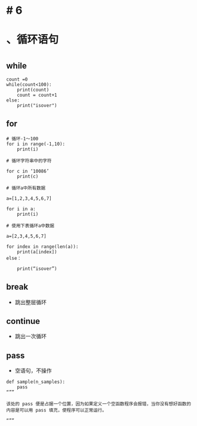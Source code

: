 # # 6
# 、循环语句
# 

## while
```
count =0
while(count<100):
    print(count)
    count = count+1
else:
    print("isover")

```

##  for
```
# 循环-1～100
for i in range(-1,10):
    print(i)

# 循环字符串中的字符

for c in ‘10086’
    print(c)

# 循环a中所有数据

a=[1,2,3,4,5,6,7]

for i in a:
    print(i)

# 使用下表循环a中数据

a=[2,3,4,5,6,7]

for index in range(len(a)):
    print(a[index])
else：

    print(“isover”)

```

## break
* 跳出整层循环

## continue
* 跳出一次循环

## pass
* 空语句，不操作

```
def sample(n_samples):
    pass
“””

该处的 pass 便是占据一个位置，因为如果定义一个空函数程序会报错，当你没有想好函数的内容是可以用 pass 填充，使程序可以正常运行。

“””

```

